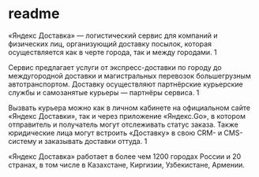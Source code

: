 # readmе
«Яндекс Доставка» — логистический сервис для компаний и физических лиц, организующий доставку посылок, которая осуществляется как в черте города, так и между городами. 1

Сервис предлагает услуги от экспресс-доставки по городу до междугородной доставки и магистральных перевозок большегрузным автотранспортом. Доставку осуществляют партнёрские курьерские службы и самозанятые курьеры — партнёры сервиса. 1

Вызвать курьера можно как в личном кабинете на официальном сайте «Яндекс Доставки», так и через приложение «Яндекс.Go», в котором отправитель и получатель могут отслеживать статус заказа. Также юридические лица могут встроить «Доставку» в свою CRM- и CMS-систему и заказывать доставки оттуда. 1

«Яндекс Доставка» работает в более чем 1200 городах России и 20 странах, в том числе в Казахстане, Киргизии, Узбекистане, Армении.
